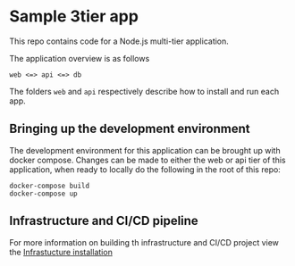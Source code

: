 # Sample 3tier app
This repo contains code for a Node.js multi-tier application.

The application overview is as follows

```
web <=> api <=> db
```

The folders `web` and `api` respectively describe how to install and run each app.

## Bringing up the development environment
The development environment for this application can be brought up with docker compose.
Changes can be made to either the web or api tier of this application, when ready to locally 
do the following in the root of this repo:
```
docker-compose build
docker-compose up
```

## Infrastructure and CI/CD pipeline 
For more information on building th infrastructure and CI/CD project view the [Infrastucture installation](INSTALL.md)
